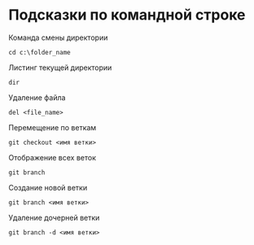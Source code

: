 # Подсказки по командной строке

Команда смены директории
```
cd c:\folder_name
```
Листинг текущей директории
```
dir
```
Удаление файла
```
del <file_name>
```
Перемещение по веткам
```
git checkout <имя ветки>
```
Отображение всех веток
```
git branch
```
Создание новой ветки
```
git branch <имя ветки>
```
Удаление дочерней ветки
```
git branch -d <имя ветки>
```